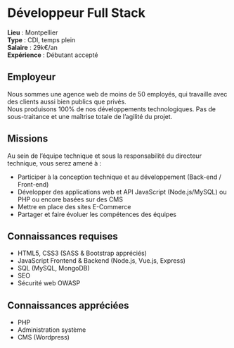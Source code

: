 # Développeur Full Stack

**Lieu** : Montpellier  
**Type** : CDI, temps plein  
**Salaire** : 29k€/an  
**Expérience** : Débutant accepté  

## Employeur
Nous sommes une agence web de moins de 50 employés, qui travaille avec des clients aussi bien publics que privés.  
Nous produisons 100% de nos développements technologiques. Pas de sous-traitance et une maîtrise totale de l’agilité du projet.

## Missions
Au sein de l’équipe technique et sous la responsabilité du directeur technique, vous serez amené à :
- Participer à la conception technique et au développement (Back-end / Front-end)
- Développer des applications web et API JavaScript (Node.js/MySQL) ou PHP ou encore basées sur des CMS
- Mettre en place des sites E-Commerce
- Partager et faire évoluer les compétences des équipes

## Connaissances requises
- HTML5, CSS3 (SASS & Bootstrap appréciés)
- JavaScript Frontend & Backend (Node.js, Vue.js, Express)
- SQL (MySQL, MongoDB)
- SEO
- Sécurité web OWASP

## Connaissances appréciées
- PHP
- Administration système
- CMS (Wordpress)

